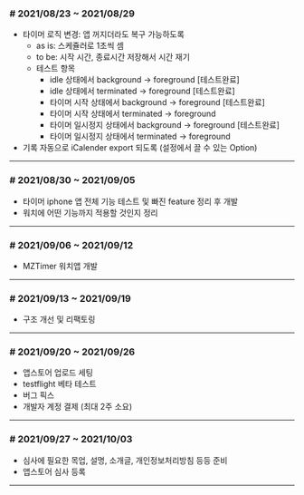 ### # 2021/08/23 ~ 2021/08/29 
- 타이머 로직 변경: 앱 꺼지더라도 복구 가능하도록
    - as is: 스케쥴러로 1초씩 셈
    - to be: 시작 시간, 종료시간 저장해서 시간 재기
    - 테스트 항목
      - idle 상태에서 background -> foreground [테스트완료]
      - idle 상태에서 terminated -> foreground [테스트완료]
      - 타이머 시작 상태에서 background -> foreground [테스트완료]
      - 타이머 시작 상태에서 terminated -> foreground
      - 타이머 일시정지 상태에서 background -> foreground [테스트완료]
      - 타이머 일시정지 상태에서 terminated -> foreground
- 기록 자동으로 iCalender export 되도록 (설정에서 끌 수 있는 Option)

---
### # 2021/08/30 ~ 2021/09/05
- 타이머 iphone 앱 전체 기능 테스트 및 빠진 feature 정리 후 개발
- 워치에 어떤 기능까지 적용할 것인지 정리
---
### # 2021/09/06 ~ 2021/09/12
- MZTimer 워치앱 개발
---
### # 2021/09/13 ~ 2021/09/19
- 구조 개선 및 리팩토링

---
### # 2021/09/20 ~ 2021/09/26
- 앱스토어 업로드 세팅
- testflight 베타 테스트
- 버그 픽스
- 개발자 계정 결제 (최대 2주 소요)
---
### # 2021/09/27 ~ 2021/10/03
- 심사에 필요한 목업, 설명, 소개글, 개인정보처리방침 등등 준비
- 앱스토어 심사 등록
---
